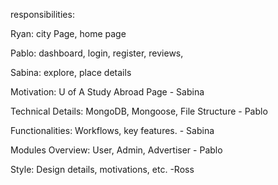 responsibilities:

Ryan: city Page, home page

Pablo: dashboard, login, register, reviews, 

Sabina: explore, place details

Motivation: U of A Study Abroad Page - Sabina

Technical Details: MongoDB, Mongoose, File Structure - Pablo

Functionalities: Workflows, key features. - Sabina

Modules Overview: User, Admin, Advertiser - Pablo

Style: Design details, motivations, etc. -Ross


